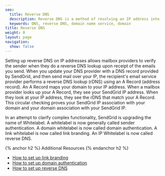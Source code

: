 ```yaml
---
seo:
  title: Reverse DNS
  description: Reverse DNS is a method of resolving an IP address into a domain name.
  keywords: DNS, reverse DNS, domain name service, domain
title: Reverse DNS
weight: 0
layout: page
navigation:
  show: false
---
```


Setting up reverse DNS on IP addresses allows mailbox providers to verify the sender when they do a reverse DNS lookup upon receipt of the emails you send. When you update your DNS provider with a DNS record provided by SendGrid, and then send mail over your IP, the recipient's email service provider performs a reverse DNS lookup (rDNS) using an A Record (address record). An A Record maps your domain to your IP address. When a mailbox provider looks up your A Record, they see your SendGrid IP address. When they look at your IP address, they see the rDNS that match your A Record. This circular checking proves your SendGrid IP association with your domain and your domain association with your SendGrid IP.

<call-out>

In an attempt to clarify complex functionality, SendGrid is upgrading the name of Whitelabel. A whitelabel is now generally called sender authentication. A domain whitelabel is now called domain authentication. A link whitelabel is now called link branding. An IP Whitelabel is now called reverse DNS.

</call-out>

{% anchor h2 %}
Additional Resources
{% endanchor h2 %}

- [How to set up link branding]({{root_url}}/help-support/getting-started/how-to-set-up-link-branding.html)
- [How to set up domain authentication]({{root_url}}/help-support/getting-started/how-to-set-up-domain-authentication.html)
- [How to set up reverse DNS]({{root_url}}/help-support/getting-started/how-to-set-up-reverse-dns.html)